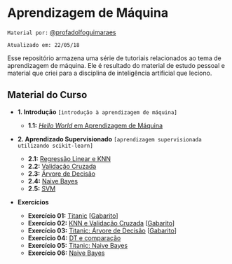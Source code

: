 # Aprendizagem de Máquina

`Material por:` [@profadolfoguimaraes](http://www.instagram.com/profadolfoguimaraes)

`Atualizado em: 22/05/18`

Esse repositório armazena uma série de tutoriais relacionados ao tema de 
aprendizagem de máquina. Ele é resultado do material de estudo pessoal e material
que criei para a disciplina de inteligência artificial que leciono.

## Material do Curso

* **1. Introdução**
`[introdução à aprendizagem de máquina]`
    
    * **1.1:** [*Hello World* em Aprendizagem de Máquina](introduction/helloworld.ipynb)


* **2. Aprendizado Supervisionado**
`[aprendizagem supervisionada utilizando scikit-learn]`
    
    * **2.1:** [Regressão Linear e KNN](supervisedlearning/01_linearregression_knn.ipynb)
    * **2.2:** [Validação Cruzada](supervisedlearning/02_crossvalidation.ipynb)
    * **2.3:** [Árvore de Decisão](supervisedlearning/03_decisiontree.ipynb)
    * **2.4:** [Naive Bayes](supervisedlearning/04_naivebayes.ipynb)
    * **2.5:** [SVM](supervisedlearning/05_svm.ipynb)

    
* **Exercícios**

    * **Exercício 01:** [Titanic](exercises/helloworld_exercise.ipynb) [[Gabarito](exercises/helloworld_exercise_answer.ipynb)]
    * **Exercício 02:** [KNN e Validação Cruzada](exercises/knn_linearregression_exercise1.ipynb) [[Gabarito](exercises/knn_linearregression_exercise1_answer.ipynb)]
    * **Exercício 03:** [Titanic: Árvore de Decisão](exercises/decisiontree_exercise1.ipynb) [[Gabarito](exercises/decisiontree_exercise1_answer.ipynb)]
    * **Exercício 04:** [DT e comparação](exercises/decisiontree_exercise2.ipynb)
    * **Exercício 05:** [Titanic: Naive Bayes](exercises/naivebayes_exercise1.ipynb)
    * **Exercício 06:** [Naive Bayes](exercises/naivebayes_exercise2.ipynb)

    
